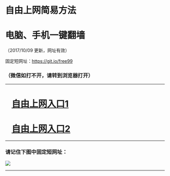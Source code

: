 ﻿# 自由上网简易方法

# 电脑、手机一键翻墙

（2017/10/09 更新，网址有效）

固定短网址：https://git.io/free99

### （微信如打不开，请转到浏览器打开）


***





# &nbsp;&nbsp; <a href="http://ft768417494.fwq-tz-1001.info/fwqtz01.html?t=100900127854 " target="_blank">自由上网入口1</a>
# &nbsp;&nbsp; <a href="http://ft2800831163.fwq-tz-1002.info/fwqtz02.html?t=10090012799 " target="_blank">自由上网入口2</a>
***

### 请记住下图中固定短网址：

<img src="https://s3-us-west-2.amazonaws.com/fwq-1001/yjfq-20170905okok.png" /> 


***

